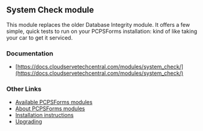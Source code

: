 ## System Check module

This module replaces the older Database Integrity module. It offers a few simple, quick tests to run on your PCPSForms 
installation: kind of like taking your car to get it serviced.


### Documentation

- [https://docs.cloudservetechcentral.com/modules/system_check/](https://docs.cloudservetechcentral.com/modules/system_check/)


### Other Links

- [Available PCPSForms modules](https://modules.cloudservetechcentral.com/)
- [About PCPSForms modules](https://docs.cloudservetechcentral.com/userdoc/modules/) 
- [Installation instructions](https://docs.cloudservetechcentral.com/userdoc/modules/installing/)
- [Upgrading](https://docs.cloudservetechcentral.com/userdoc/modules/upgrading/)
